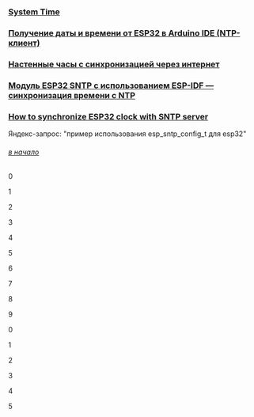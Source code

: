 ### [System Time](https://docs.espressif.com/projects/esp-idf/en/v5.3.1/esp32/api-reference/system/system_time.html)

### [ Получение даты и времени от ESP32 в Arduino IDE (NTP-клиент)](https://diytech.ru/projects/poluchenie-daty-i-vremeni-ot-esp32-v-arduino-ide-ntp-klient)

### [Настенные часы с синхронизацией через интернет](https://lesson.iarduino.ru/page/ntp_esp32/)

### [Модуль ESP32 SNTP с использованием ESP-IDF — синхронизация времени с NTP](https://esp32tutorials.com/esp32-sntp-esp-idf-synchronize-time-ntp/)

### [How to synchronize ESP32 clock with SNTP server](https://www.makerguides.com/how-to-synchronize-esp32-clock-with-sntp-server/)


Яндекс-запрос: "пример использования esp_sntp_config_t для esp32"

###### [в начало](#kvizzy)

0

1

2

3

4

5

6

7

8

9

0

1

2

3

4

5




